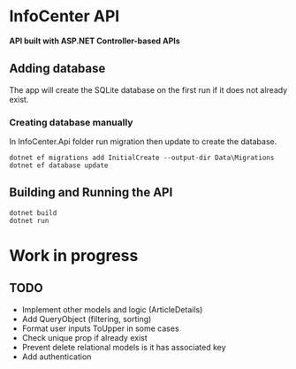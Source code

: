 
# InfoCenter API

**API built with ASP.NET Controller-based APIs**

## Adding database

The app will create the SQLite database on the first run if it does not already exist.

### Creating database manually

In InfoCenter.Api folder run migration then update to create the database.

```
dotnet ef migrations add InitialCreate --output-dir Data\Migrations
dotnet ef database update
```

## Building and Running the API

```
dotnet build
dotnet run
```

# Work in progress

## TODO

- Implement other models and logic (ArticleDetails)
- Add QueryObject (filtering, sorting)
- Format user inputs ToUpper in some cases
- Check unique prop if already exist
- Prevent delete relational models is it has associated key
- Add authentication